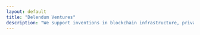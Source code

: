 ```yaml
---
layout: default
title: "Delendum Ventures"
description: "We support inventions in blockchain infrastructure, private computing, and zero-knowledge proof applications"
---
```



